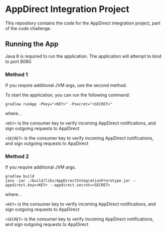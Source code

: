 # AppDirect Integration Project
This repository contains the code for the AppDirect integration project, part of the code challenge.

## Running the App
Java 8 is required to run the application.  The application will attempt to bind to port 8080.

### Method 1

If you require additional JVM args, use the second method.

To start the application, you can run the following command:

`gradlew runApp -Pkey="<KEY>" -Psecret="<SECRET>"`

where...

`<KEY>` is the consumer key to verify incoming AppDirect notifications, and sign outgoing requests to AppDirect

`<SECRET>` is the consumer key to verify incoming AppDirect notifications, and sign outgoing requests to AppDirect

### Method 2
If you require additional JVM args.

```
gradlew build
java -jar ./build/libs/AppDirectIntegrationProrotype.jar --appdirect.key=<KEY> --appdirect.secret=<SECRET>
```

where...

`<KEY>` is the consumer key to verify incoming AppDirect notifications, and sign outgoing requests to AppDirect

`<SECRET>` is the consumer key to verify incoming AppDirect notifications, and sign outgoing requests to AppDirect
